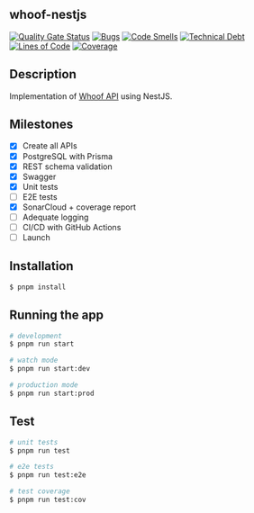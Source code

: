 whoof-nestjs
---

[![Quality Gate Status](https://sonarcloud.io/api/project_badges/measure?project=graduenz_whoof-nestjs&metric=alert_status)](https://sonarcloud.io/summary/new_code?id=graduenz_whoof-nestjs)
[![Bugs](https://sonarcloud.io/api/project_badges/measure?project=graduenz_whoof-nestjs&metric=bugs)](https://sonarcloud.io/summary/new_code?id=graduenz_whoof-nestjs)
[![Code Smells](https://sonarcloud.io/api/project_badges/measure?project=graduenz_whoof-nestjs&metric=code_smells)](https://sonarcloud.io/summary/new_code?id=graduenz_whoof-nestjs)
[![Technical Debt](https://sonarcloud.io/api/project_badges/measure?project=graduenz_whoof-nestjs&metric=sqale_index)](https://sonarcloud.io/summary/new_code?id=graduenz_whoof-nestjs)
[![Lines of Code](https://sonarcloud.io/api/project_badges/measure?project=graduenz_whoof-nestjs&metric=ncloc)](https://sonarcloud.io/summary/new_code?id=graduenz_whoof-nestjs)
[![Coverage](https://sonarcloud.io/api/project_badges/measure?project=graduenz_whoof-nestjs&metric=coverage)](https://sonarcloud.io/summary/new_code?id=graduenz_whoof-nestjs)

## Description

Implementation of [Whoof API](https://gui.rdnz.dev/labs/whoof-api) using NestJS.

## Milestones

- [x] Create all APIs
- [x] PostgreSQL with Prisma
- [x] REST schema validation
- [x] Swagger
- [x] Unit tests
- [ ] E2E tests
- [x] SonarCloud + coverage report
- [ ] Adequate logging
- [ ] CI/CD with GitHub Actions
- [ ] Launch

## Installation

```bash
$ pnpm install
```

## Running the app

```bash
# development
$ pnpm run start

# watch mode
$ pnpm run start:dev

# production mode
$ pnpm run start:prod
```

## Test

```bash
# unit tests
$ pnpm run test

# e2e tests
$ pnpm run test:e2e

# test coverage
$ pnpm run test:cov
```
